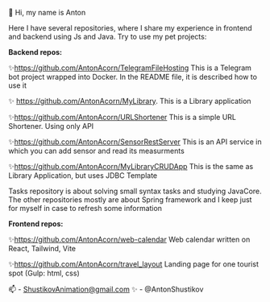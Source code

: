 👋 Hi, my name is Anton

Here I have several repositories, where I share my experience in frontend and backend using Js and Java.
Try to use my pet projects:


**Backend repos:**

✨https://github.com/AntonAcorn/TelegramFileHosting
This is a Telegram bot project wrapped into Docker. In the README file, it is described how to use it

✨ https://github.com/AntonAcorn/MyLibrary. 
This is a Library application

✨https://github.com/AntonAcorn/URLShortener
This is a simple URL Shortener. Using only API

✨https://github.com/AntonAcorn/SensorRestServer
This is an API service in which you can add sensor and read its measurments

✨https://github.com/AntonAcorn/MyLibraryCRUDApp
This is the same as Library Application, but uses JDBC Template

Tasks repository is about solving small syntax tasks and studying JavaCore.
The other repositories mostly are about Spring framework and I keep just for myself in case to refresh some information

**Frontend repos:**

✨https://github.com/AntonAcorn/web-calendar
Web calendar written on React, Tailwind, Vite

✨https://github.com/AntonAcorn/travel_layout
Landing page for one tourist spot (Gulp: html, css)

📫 - ShustikovAnimation@gmail.com
✨ - @AntonShustikov

<!---
AntonAcorn/AntonAcorn is a ✨ special ✨ repository because its `README.md` (this file) appears on your GitHub profile.
You can click the Preview link to take a look at your changes.
--->
